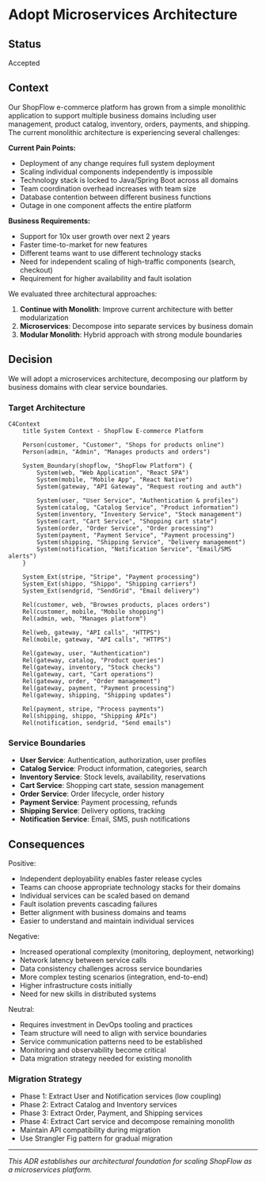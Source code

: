 # Adopt Microservices Architecture

## Status

Accepted

## Context

Our ShopFlow e-commerce platform has grown from a simple monolithic application to support multiple business domains including user management, product catalog, inventory, orders, payments, and shipping. The current monolithic architecture is experiencing several challenges:

**Current Pain Points:**
* Deployment of any change requires full system deployment
* Scaling individual components independently is impossible  
* Technology stack is locked to Java/Spring Boot across all domains
* Team coordination overhead increases with team size
* Database contention between different business functions
* Outage in one component affects the entire platform

**Business Requirements:**
* Support for 10x user growth over next 2 years
* Faster time-to-market for new features
* Different teams want to use different technology stacks
* Need for independent scaling of high-traffic components (search, checkout)
* Requirement for higher availability and fault isolation

We evaluated three architectural approaches:

1. **Continue with Monolith**: Improve current architecture with better modularization
2. **Microservices**: Decompose into separate services by business domain  
3. **Modular Monolith**: Hybrid approach with strong module boundaries

## Decision

We will adopt a microservices architecture, decomposing our platform by business domains with clear service boundaries.

### Target Architecture

```mermaid
C4Context
    title System Context - ShopFlow E-commerce Platform

    Person(customer, "Customer", "Shops for products online")
    Person(admin, "Admin", "Manages products and orders")
    
    System_Boundary(shopflow, "ShopFlow Platform") {
        System(web, "Web Application", "React SPA")
        System(mobile, "Mobile App", "React Native")
        System(gateway, "API Gateway", "Request routing and auth")
        
        System(user, "User Service", "Authentication & profiles")
        System(catalog, "Catalog Service", "Product information")
        System(inventory, "Inventory Service", "Stock management")
        System(cart, "Cart Service", "Shopping cart state")
        System(order, "Order Service", "Order processing")
        System(payment, "Payment Service", "Payment processing")
        System(shipping, "Shipping Service", "Delivery management")
        System(notification, "Notification Service", "Email/SMS alerts")
    }
    
    System_Ext(stripe, "Stripe", "Payment processing")
    System_Ext(shippo, "Shippo", "Shipping carriers")
    System_Ext(sendgrid, "SendGrid", "Email delivery")
    
    Rel(customer, web, "Browses products, places orders")
    Rel(customer, mobile, "Mobile shopping")
    Rel(admin, web, "Manages platform")
    
    Rel(web, gateway, "API calls", "HTTPS")
    Rel(mobile, gateway, "API calls", "HTTPS")
    
    Rel(gateway, user, "Authentication")
    Rel(gateway, catalog, "Product queries")
    Rel(gateway, inventory, "Stock checks")
    Rel(gateway, cart, "Cart operations")
    Rel(gateway, order, "Order management")
    Rel(gateway, payment, "Payment processing")
    Rel(gateway, shipping, "Shipping updates")
    
    Rel(payment, stripe, "Process payments")
    Rel(shipping, shippo, "Shipping APIs")
    Rel(notification, sendgrid, "Send emails")
```

### Service Boundaries
* **User Service**: Authentication, authorization, user profiles
* **Catalog Service**: Product information, categories, search
* **Inventory Service**: Stock levels, availability, reservations
* **Cart Service**: Shopping cart state, session management
* **Order Service**: Order lifecycle, order history
* **Payment Service**: Payment processing, refunds
* **Shipping Service**: Delivery options, tracking
* **Notification Service**: Email, SMS, push notifications

## Consequences

Positive:
* Independent deployability enables faster release cycles
* Teams can choose appropriate technology stacks for their domains
* Individual services can be scaled based on demand
* Fault isolation prevents cascading failures
* Better alignment with business domains and teams
* Easier to understand and maintain individual services

Negative:
* Increased operational complexity (monitoring, deployment, networking)
* Network latency between service calls
* Data consistency challenges across service boundaries
* More complex testing scenarios (integration, end-to-end)
* Higher infrastructure costs initially
* Need for new skills in distributed systems

Neutral:
* Requires investment in DevOps tooling and practices
* Team structure will need to align with service boundaries
* Service communication patterns need to be established
* Monitoring and observability become critical
* Data migration strategy needed for existing monolith

### Migration Strategy
* Phase 1: Extract User and Notification services (low coupling)
* Phase 2: Extract Catalog and Inventory services
* Phase 3: Extract Order, Payment, and Shipping services
* Phase 4: Extract Cart service and decompose remaining monolith
* Maintain API compatibility during migration
* Use Strangler Fig pattern for gradual migration

---

*This ADR establishes our architectural foundation for scaling ShopFlow as a microservices platform.*